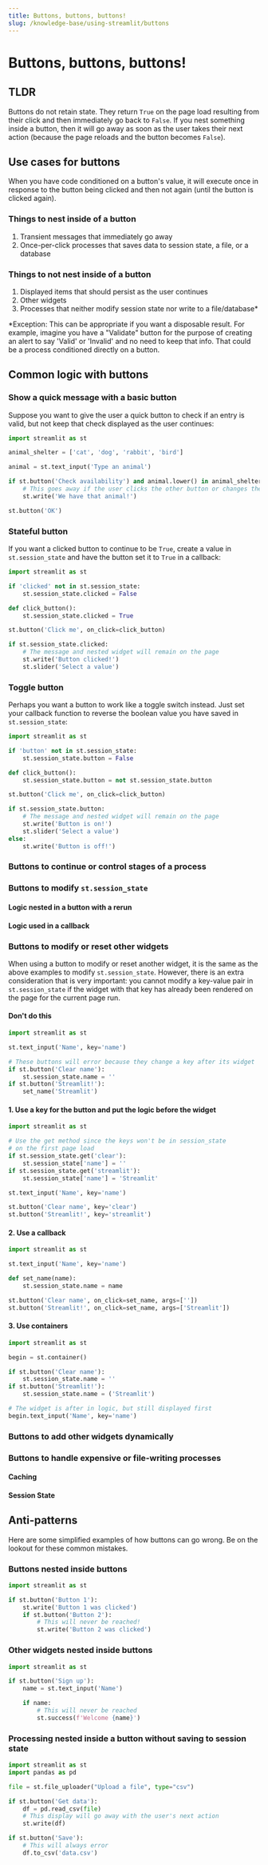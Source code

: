 ```yaml
---
title: Buttons, buttons, buttons!
slug: /knowledge-base/using-streamlit/buttons
---
```


# Buttons, buttons, buttons!

## TLDR

Buttons do not retain state. They return `True` on the page load resulting from
their click and then immediately go back to `False`. If you nest something
inside a button, then it will go away as soon as the user takes their next
action (because the page reloads and the button becomes `False`).

## Use cases for buttons

When you have code conditioned on a button's value, it will execute once in
response to the button being clicked and then not again (until the button is
clicked again).

### Things to nest inside of a button

1. Transient messages that immediately go away
2. Once-per-click processes that saves data to session state, a file, or
   a database

### Things to not nest inside of a button

1. Displayed items that should persist as the user continues
2. Other widgets
3. Processes that neither modify session state nor write to a file/database\*

\*Exception: This can be appropriate if you want a disposable result. For
example, imagine you have a "Validate" button for the purpose of creating an
alert to say 'Valid' or 'Invalid' and no need to keep that info. That could be
a process conditioned directly on a button.

## Common logic with buttons

### Show a quick message with a basic button

Suppose you want to give the user a quick button to check if an entry is valid,
but not keep that check displayed as the user continues:

```python
import streamlit as st

animal_shelter = ['cat', 'dog', 'rabbit', 'bird']

animal = st.text_input('Type an animal')

if st.button('Check availability') and animal.lower() in animal_shelter:
    # This goes away if the user clicks the other button or changes the animal
    st.write('We have that animal!')

st.button('OK')
```

### Stateful button

If you want a clicked button to continue to be `True`, create a value in
`st.session_state` and have the button set it to `True` in a callback:

```python
import streamlit as st

if 'clicked' not in st.session_state:
    st.session_state.clicked = False

def click_button():
    st.session_state.clicked = True

st.button('Click me', on_click=click_button)

if st.session_state.clicked:
    # The message and nested widget will remain on the page
    st.write('Button clicked!')
    st.slider('Select a value')
```

### Toggle button

Perhaps you want a button to work like a toggle switch instead. Just set your
callback function to reverse the boolean value you have saved in
`st.session_state`:

```python
import streamlit as st

if 'button' not in st.session_state:
    st.session_state.button = False

def click_button():
    st.session_state.button = not st.session_state.button

st.button('Click me', on_click=click_button)

if st.session_state.button:
    # The message and nested widget will remain on the page
    st.write('Button is on!')
    st.slider('Select a value')
else:
    st.write('Button is off!')
```

### Buttons to continue or control stages of a process

### Buttons to modify `st.session_state`

#### Logic nested in a button with a rerun

#### Logic used in a callback

### Buttons to modify or reset other widgets

When using a button to modify or reset another widget, it is the same as the
above examples to modify `st.session_state`. However, there is an extra
consideration that is very important: you cannot modify a key-value pair in
`st.session_state` if the widget with that key has already been rendered on the
page for the current page run.

#### Don't do this

```python
import streamlit as st

st.text_input('Name', key='name')

# These buttons will error because they change a key after its widget
if st.button('Clear name'):
    st.session_state.name = ''
if st.button('Streamlit!'):
    set_name('Streamlit')
```

#### 1. Use a key for the button and put the logic before the widget

```python
import streamlit as st

# Use the get method since the keys won't be in session_state
# on the first page load
if st.session_state.get('clear'):
    st.session_state['name'] = ''
if st.session_state.get('streamlit'):
    st.session_state['name'] = 'Streamlit'

st.text_input('Name', key='name')

st.button('Clear name', key='clear')
st.button('Streamlit!', key='streamlit')
```

#### 2. Use a callback

```python
import streamlit as st

st.text_input('Name', key='name')

def set_name(name):
    st.session_state.name = name

st.button('Clear name', on_click=set_name, args=[''])
st.button('Streamlit!', on_click=set_name, args=['Streamlit'])
```

#### 3. Use containers

```python
import streamlit as st

begin = st.container()

if st.button('Clear name'):
    st.session_state.name = ''
if st.button('Streamlit!'):
    st.session_state.name = ('Streamlit')

# The widget is after in logic, but still displayed first
begin.text_input('Name', key='name')
```

### Buttons to add other widgets dynamically

### Buttons to handle expensive or file-writing processes

#### Caching

#### Session State

## Anti-patterns

Here are some simplified examples of how buttons can go wrong. Be on the lookout for these common mistakes.

### Buttons nested inside buttons

```python
import streamlit as st

if st.button('Button 1'):
    st.write('Button 1 was clicked')
    if st.button('Button 2'):
        # This will never be reached!
        st.write('Button 2 was clicked')
```

### Other widgets nested inside buttons

```python
import streamlit as st

if st.button('Sign up'):
    name = st.text_input('Name')

    if name:
        # This will never be reached
        st.success(f'Welcome {name}')
```

### Processing nested inside a button without saving to session state

```python
import streamlit as st
import pandas as pd

file = st.file_uploader("Upload a file", type="csv")

if st.button('Get data'):
    df = pd.read_csv(file)
    # This display will go away with the user's next action
    st.write(df)

if st.button('Save'):
    # This will always error
    df.to_csv('data.csv')
```
